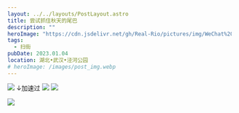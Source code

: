 ```yaml
---
layout: ../../layouts/PostLayout.astro
title: 尝试抓住秋天的尾巴
description: ""
heroImage: "https://cdn.jsdelivr.net/gh/Real-Rio/pictures/img/WeChat%20Image_20230104191309.jpg"
tags:
  - 扫街
pubDate: 2023.01.04
location: 湖北•武汉•泾河公园
# heroImage: /images/post_img.webp
---
```

![](https://cdn.jsdelivr.net/gh/Real-Rio/pictures/img/WeChat%20Image_20230104191309.jpg)
↓加速过
![](https://cdn.jsdelivr.net/gh/Real-Rio/pictures/img/WeChat%20Image_20230104191309.jpg)
![](https://cdn.jsdelivr.net/gh/Real-Rio/pictures/img/WeChat%20Image_20230104191406.jpg)

![](https://cdn.jsdelivr.net/gh/Real-Rio/pictures/img/20230106144516.png)